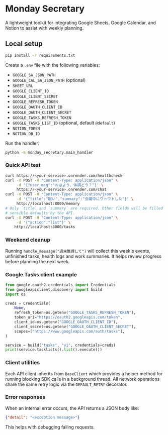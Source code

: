 # Monday Secretary

A lightweight toolkit for integrating Google Sheets, Google Calendar, and Notion to assist with weekly planning.

## Local setup

```bash
pip install -r requirements.txt
```

Create a `.env` file with the following variables:

- `GOOGLE_SA_JSON_PATH`
- `GOOGLE_CAL_SA_JSON_PATH` (optional)
- `SHEET_URL`
- `GOOGLE_CLIENT_ID`
- `GOOGLE_CLIENT_SECRET`
- `GOOGLE_REFRESH_TOKEN`
- `GOOGLE_OAUTH_CLIENT_ID`
- `GOOGLE_OAUTH_CLIENT_SECRET`
- `GOOGLE_TASKS_REFRESH_TOKEN`
- `GOOGLE_TASKS_LIST_ID` (optional, default `@default`)
- `NOTION_TOKEN`
- `NOTION_DB_ID`

Run the handler:

```bash
python -m monday_secretary.main_handler
```

### Quick API test

```bash
curl https://<your-service>.onrender.com/healthcheck
curl -X POST -H "Content-Type: application/json" \
     -d '{"user_msg":"おはよう、体調どう？"}' \
     https://<your-service>.onrender.com/chat
curl -X POST -H "Content-Type: application/json" \
     -d '{"title":"眠い","summary":"会議中にウトウトした"}' \
     http://localhost:8000/memory
# Only `title` and `summary` are required. Other fields will be filled with
# sensible defaults by the API.
curl -X POST -H "Content-Type: application/json" \
     -d '{"action":"list"}' \
    http://localhost:8000/tasks
```

### Weekend cleanup

Running `handle_message("週末整理して")` will collect this week's events,
unfinished tasks, health logs and work summaries. It helps review progress
before planning the next week.

### Google Tasks client example

```python
from google.oauth2.credentials import Credentials
from googleapiclient.discovery import build
import os

creds = Credentials(
    None,
    refresh_token=os.getenv("GOOGLE_TASKS_REFRESH_TOKEN"),
    token_uri="https://oauth2.googleapis.com/token",
    client_id=os.getenv("GOOGLE_OAUTH_CLIENT_ID"),
    client_secret=os.getenv("GOOGLE_OAUTH_CLIENT_SECRET"),
    scopes=["https://www.googleapis.com/auth/tasks"],
)

service = build("tasks", "v1", credentials=creds)
print(service.tasklists().list().execute())
```

### Client utilities

Each API client inherits from `BaseClient` which provides a helper
method for running blocking SDK calls in a background thread. All network
operations share the same retry logic via the `DEFAULT_RETRY` decorator.

### Error responses

When an internal error occurs, the API returns a JSON body like:

```json
{"detail": "<exception message>"}
```

This helps with debugging failing requests.
